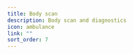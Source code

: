 ```yaml
---
title: Body scan
description: Body scan and diagnostics
icon: ambulance
link: ""
sort_order: 7
---
```

